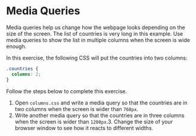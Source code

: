 # Media Queries

Media queries help us change how the webpage looks depending on the size of the screen. The list of countries is very long in this example. Use media queries to show the list in multiple columns when the screen is wide enough.

In this exercise, the following CSS will put the countries into two columns:

```css
.countries {
  columns: 2;
}
```

Follow the steps below to complete this exercise.

1. Open `columns.css` and write a media query so that the countries are in two columns when the screen is wider than `768px`.
2. Write another media query so that the countries are in three columns when the screen is wider than `1200px`.3. Change the size of your browser window to see how it reacts to different widths.
